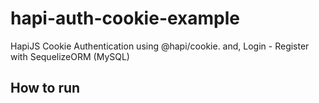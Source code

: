 # hapi-auth-cookie-example

HapiJS Cookie Authentication using @hapi/cookie. and, Login - Register with SequelizeORM (MySQL)

## How to run

```

```